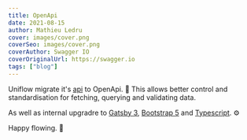 ```yaml
---
title: OpenApi
date: 2021-08-15
author: Mathieu Ledru
cover: images/cover.png
coverSeo: images/cover.png
coverAuthor: Swagger IO
coverOriginalUrl: https://swagger.io
tags: ["blog"]
---
```


Uniflow migrate it's [api](https://api.uniflow.io/docs) to OpenApi. 🔨
This allows better control and standardisation for fetching, querying and validating data.

As well as internal upgradre to [Gatsby 3](https://www.gatsbyjs.com), [Bootstrap 5](https://getbootstrap.com) and [Typescript](https://www.typescriptlang.org). ⚙️

Happy flowing. 🎉